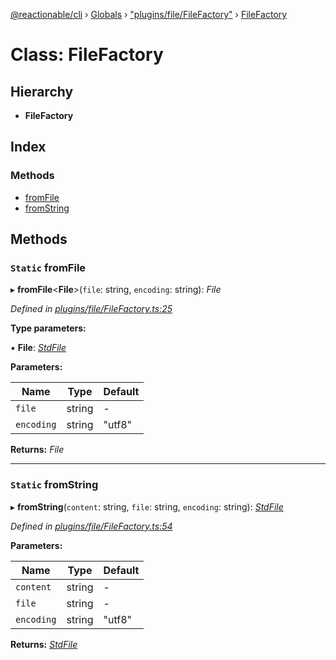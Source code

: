 [@reactionable/cli](../README.md) › [Globals](../globals.md) › ["plugins/file/FileFactory"](../modules/_plugins_file_filefactory_.md) › [FileFactory](_plugins_file_filefactory_.filefactory.md)

# Class: FileFactory

## Hierarchy

* **FileFactory**

## Index

### Methods

* [fromFile](_plugins_file_filefactory_.filefactory.md#static-fromfile)
* [fromString](_plugins_file_filefactory_.filefactory.md#static-fromstring)

## Methods

### `Static` fromFile

▸ **fromFile**<**File**>(`file`: string, `encoding`: string): *File*

*Defined in [plugins/file/FileFactory.ts:25](https://github.com/neilime/reactionable-cli/blob/d0401b5/src/plugins/file/FileFactory.ts#L25)*

**Type parameters:**

▪ **File**: *[StdFile](_plugins_file_stdfile_.stdfile.md)*

**Parameters:**

Name | Type | Default |
------ | ------ | ------ |
`file` | string | - |
`encoding` | string | "utf8" |

**Returns:** *File*

___

### `Static` fromString

▸ **fromString**(`content`: string, `file`: string, `encoding`: string): *[StdFile](_plugins_file_stdfile_.stdfile.md)*

*Defined in [plugins/file/FileFactory.ts:54](https://github.com/neilime/reactionable-cli/blob/d0401b5/src/plugins/file/FileFactory.ts#L54)*

**Parameters:**

Name | Type | Default |
------ | ------ | ------ |
`content` | string | - |
`file` | string | - |
`encoding` | string | "utf8" |

**Returns:** *[StdFile](_plugins_file_stdfile_.stdfile.md)*
